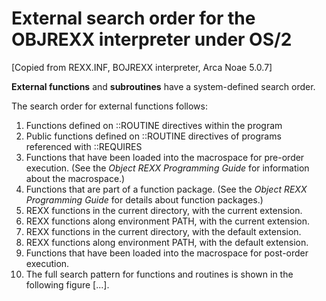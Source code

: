 # External search order for the OBJREXX interpreter under OS/2

\[Copied from REXX.INF, BOJREXX interpreter, Arca Noae 5.0.7\]

**External functions** and **subroutines** have a system-defined search order. 

The search order for external functions follows: 

1. Functions defined on ::ROUTINE directives within the program 
2. Public functions defined on ::ROUTINE directives of programs referenced with ::REQUIRES 
3. Functions that have been loaded into the macrospace for pre-order execution. (See the _Object REXX Programming Guide_ for information about the macrospace.) 
4. Functions that are part of a function package. (See the _Object REXX Programming Guide_ for details about function packages.) 
5. REXX functions in the current directory, with the current extension. 
6. REXX functions along environment PATH, with the current extension. 
7. REXX functions in the current directory, with the default extension. 
8. REXX functions along environment PATH, with the default extension. 
9. Functions that have been loaded into the macrospace for post-order execution. 
10. The full search pattern for functions and routines is shown in the following figure \[...\]. 
